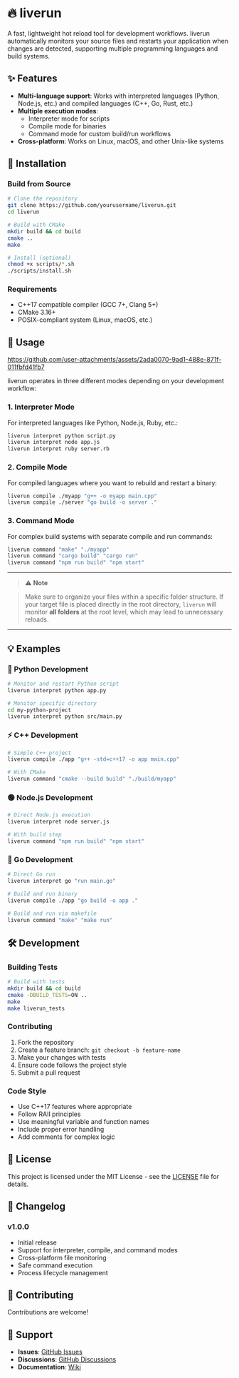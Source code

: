 # 🔥 liverun

A fast, lightweight hot reload tool for development workflows. liverun automatically monitors your source files and restarts your application when changes are detected, supporting multiple programming languages and build systems.


## ✨ Features

- **Multi-language support**: Works with interpreted languages (Python, Node.js, etc.) and compiled languages (C++, Go, Rust, etc.)
- **Multiple execution modes**: 
  - Interpreter mode for scripts
  - Compile mode for binaries
  - Command mode for custom build/run workflows
- **Cross-platform**: Works on Linux, macOS, and other Unix-like systems




## 🚀 Installation


### Build from Source

```bash
# Clone the repository
git clone https://github.com/yourusername/liverun.git
cd liverun

# Build with CMake
mkdir build && cd build
cmake ..
make

# Install (optional)
chmod +x scripts/*.sh
./scripts/install.sh
```

### Requirements

- C++17 compatible compiler (GCC 7+, Clang 5+)
- CMake 3.16+
- POSIX-compliant system (Linux, macOS, etc.)

## 📖 Usage


https://github.com/user-attachments/assets/2ada0070-9ad1-488e-871f-011fbfd41fb7



liverun operates in three different modes depending on your development workflow:

### 1. Interpreter Mode

For interpreted languages like Python, Node.js, Ruby, etc.:

```bash
liverun interpret python script.py
liverun interpret node app.js
liverun interpret ruby server.rb
```

### 2. Compile Mode

For compiled languages where you want to rebuild and restart a binary:

```bash
liverun compile ./myapp "g++ -o myapp main.cpp"
liverun compile ./server "go build -o server ."
```

### 3. Command Mode

For complex build systems with separate compile and run commands:

```bash
liverun command "make" "./myapp"
liverun command "cargo build" "cargo run"
liverun command "npm run build" "npm start"
```

---



> ⚠️  **Note**
>

> Make sure to organize your files within a specific folder structure.
> If your target file is placed directly in the root directory, `liverun` will monitor **all folders** at the root level, which may lead to unnecessary reloads.



---


## 💡 Examples

### 🐍 Python Development
```bash
# Monitor and restart Python script
liverun interpret python app.py

# Monitor specific directory
cd my-python-project
liverun interpret python src/main.py
```

### ⚡ C++ Development
```bash
# Simple C++ project
liverun compile ./app "g++ -std=c++17 -o app main.cpp"

# With CMake
liverun command "cmake --build build" "./build/myapp"
```

### 🟢 Node.js Development
```bash
# Direct Node.js execution
liverun interpret node server.js

# With build step
liverun command "npm run build" "npm start"
```

### 🔵 Go Development
```bash
# Direct Go run
liverun interpret go "run main.go"

# Build and run binary
liverun compile ./app "go build -o app ."

# Build and run via makefile
liverun command "make" "make run"
```


## 🛠️ Development

### Building Tests

```bash
# Build with tests
mkdir build && cd build
cmake -DBUILD_TESTS=ON ..
make
make liverun_tests
```

### Contributing

1. Fork the repository
2. Create a feature branch: `git checkout -b feature-name`
3. Make your changes with tests
4. Ensure code follows the project style
5. Submit a pull request

### Code Style

- Use C++17 features where appropriate
- Follow RAII principles
- Use meaningful variable and function names
- Include proper error handling
- Add comments for complex logic

## 📄 License

This project is licensed under the MIT License - see the [LICENSE](LICENSE) file for details.

## 📝 Changelog

### v1.0.0
- Initial release
- Support for interpreter, compile, and command modes
- Cross-platform file monitoring
- Safe command execution
- Process lifecycle management

## 🤝 Contributing

Contributions are welcome!

## 💬 Support

- **Issues**: [GitHub Issues](https://github.com/arngr/liverun/issues)
- **Discussions**: [GitHub Discussions](https://github.com/arngr/liverun/discussions)
- **Documentation**: [Wiki](https://github.com/arngr/liverun/wiki)
